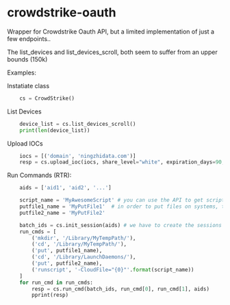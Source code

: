 # crowdstrike-oauth

Wrapper for Crowdstrike Oauth API, but a limited implementation of just a few endpoints..

The list_devices and list_devices_scroll, both seem to suffer from an upper bounds (150k)

Examples:

Instatiate class
```python
    cs = CrowdStrike()
```

List Devices
```python
    device_list = cs.list_devices_scroll()
    print(len(device_list))
```

Upload IOCs
```python
    iocs = [('domain', 'ningzhidata.com')]
    resp = cs.upload_ioc(iocs, share_level="white", expiration_days=90, source="SpiderLabs", description="https://www.trustwave.com/en-us/resources/blogs/spiderlabs-blog/the-golden-tax-department-and-the-emergence-of-goldenspy-malware/")
``` 

Run Commands (RTR):
```python
    aids = ['aid1', 'aid2', '...']

    script_name = 'MyAwesomeScript' # you can use the API to get scripts, or get the name directly from the UI
    putfile1_name = 'MyPutFile1'  # in order to put files on systems, they have to be uploaded to the cloud.
    putfile2_name = 'MyPutFile2'

    batch_ids = cs.init_session(aids) # we have to create the sessions first
    run_cmds = [
        ('mkdir', '/Library/MyTempPath/'),
        ('cd', '/Library/MyTempPath/'),
        ('put', putfile1_name),
        ('cd', '/Library/LaunchDaemons/'),
        ('put', putfile2_name),
        ('runscript', '-CloudFile="{0}"'.format(script_name))
    ]
    for run_cmd in run_cmds:
        resp = cs.run_cmd(batch_ids, run_cmd[0], run_cmd[1], aids)
        pprint(resp)
```
